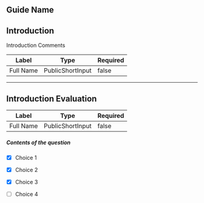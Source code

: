 ## Guide Name


## Introduction


Introduction Comments 
        



| Label | Type | Required |
| ----------- | ----------- | ---- |
| Full Name        | PublicShortInput   |  false    |


    


---
## Introduction Evaluation





| Label | Type | Required |
| ----------- | ----------- | ---- |
| Full Name        | PublicShortInput   |  false    |






##### Contents of the question  
     
- [x]  Choice 1
- [x]  Choice 2
- [x]  Choice 3
- [ ]  Choice 4

    

